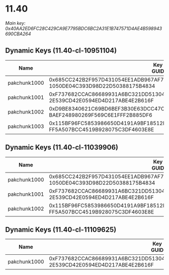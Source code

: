 # 11.40

###### Main key: 0x40AA2ED6FC28C429CA9E7795BDC6BC2A31E1B747571D4AE4B598943690CBA264

## Dynamic Keys (11.40-cl-10951104)

| Name         | Key<br/>GUID                                                                                            |
|--------------|---------------------------------------------------------------------------------------------------------|
| pakchunk1000 | 0x685CC242B2F957D431054EE1ADB967AF7C7CA168CAB3B32342BB9AFEDC811102<br/>1050DE04C393D98D22D50388175B4834 |
| pakchunk1001 | 0xF737682CCAC86689931A6BC321DD513041927E4B55F6004681C0F6762492330E<br/>2E539CD42E0594ED4D217ABE4E2B616F |
| pakchunk1002 | 0xD9BE8340621C69BD6BEF3B30E63DCC47CE220E6B748355C1AAEC49551FFC1B13<br/>BAEF248980269F569C6E1FFF2B885DF6 |
| pakchunk1003 | 0x115BF96FC5853986650D4191A9BF18512D566C86DB4FC4E3828056110AFAE73B<br/>FF5A507BCC4519B928075C3DF4603E8E |

## Dynamic Keys (11.40-cl-11039906)

| Name         | Key<br/>GUID                                                                                            |
|--------------|---------------------------------------------------------------------------------------------------------|
| pakchunk1000 | 0x685CC242B2F957D431054EE1ADB967AF7C7CA168CAB3B32342BB9AFEDC811102<br/>1050DE04C393D98D22D50388175B4834 |
| pakchunk1001 | 0xF737682CCAC86689931A6BC321DD513041927E4B55F6004681C0F6762492330E<br/>2E539CD42E0594ED4D217ABE4E2B616F |
| pakchunk1002 | 0x115BF96FC5853986650D4191A9BF18512D566C86DB4FC4E3828056110AFAE73B<br/>FF5A507BCC4519B928075C3DF4603E8E |

## Dynamic Keys (11.40-cl-11109625)

| Name         | Key<br/>GUID                                                                                            |
|--------------|---------------------------------------------------------------------------------------------------------|
| pakchunk1000 | 0xF737682CCAC86689931A6BC321DD513041927E4B55F6004681C0F6762492330E<br/>2E539CD42E0594ED4D217ABE4E2B616F |